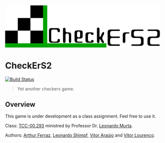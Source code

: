 <p align="center">
<img src="./img/logo.png">
</p>

# CheckErS2
[![Build Status](https://travis-ci.org/vitornl/CheckErS2.svg?branch=master)](https://travis-ci.org/vitornl/CheckErS2)

>Yet another checkers game.

## Overview

This game is under development as a class assignment. Feel free to use it.

Class: [TCC-00.293](http://www2.ic.uff.br/~leomurta/courses/2018.1/es2.html) ministred by Professor Dr. [Leonardo Murta](http://www2.ic.uff.br/~leomurta/).

Authors: [Arthur Ferraz](https://github.com/arthurFerraz9/), [Leonardo Shimpf](https://github.com/leosch92/), [Vitor Araújo](https://github.com/VitorA29/) and [Vítor Lourenço](https://github.com/vitornl/).